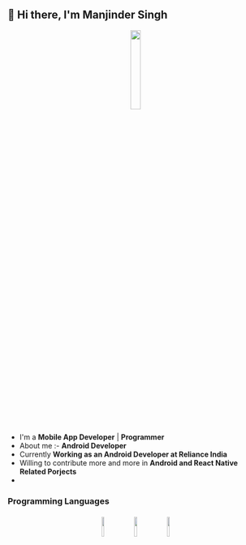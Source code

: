 
## 👋 Hi there, I'm Manjinder Singh 

<p align="center">
<img width="20%" src="https://img.icons8.com/ios-filled/96/000000/programming.png"/>
</p>


- I'm a **Mobile App Developer** | **Programmer** 
- About me :- **Android Developer** 
- Currently **Working as an Android Developer at Reliance India**
- Willing to contribute more and more in **Android and React Native Related Porjects**
- 
### Programming Languages

<p align="center">
	<img width="10%" style="padding:5px" src="https://img.icons8.com/color/144/000000/java-coffee-cup-logo.png"/>
	<img width="10%" style="padding:5px" src="https://img.icons8.com/color/96/000000/kotlin.png"/>
	<img width="10%" style="padding:5px" src="https://img.icons8.com/fluency/96/000000/android.png"/>
</p>

<!-- #### Profile views counter
![Visitor Count](https://profile-counter.glitch.me/{manjhi}/count.svg) -->
